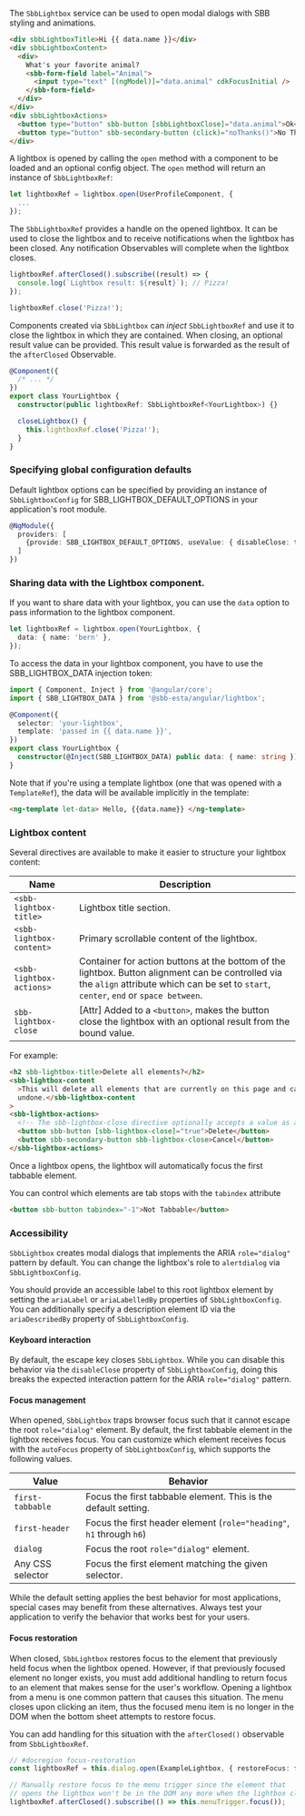 The `SbbLightbox` service can be used to open modal dialogs with SBB styling and animations.

```html
<div sbbLightboxTitle>Hi {{ data.name }}</div>
<div sbbLightboxContent>
  <div>
    What's your favorite animal?
    <sbb-form-field label="Animal">
      <input type="text" [(ngModel)]="data.animal" cdkFocusInitial />
    </sbb-form-field>
  </div>
</div>
<div sbbLightboxActions>
  <button type="button" sbb-button [sbbLightboxClose]="data.animal">Ok</button>
  <button type="button" sbb-secondary-button (click)="noThanks()">No Thanks</button>
</div>
```

A lightbox is opened by calling the `open` method with a component to be loaded and an optional
config object. The `open` method will return an instance of `SbbLightboxRef`:

```ts
let lightboxRef = lightbox.open(UserProfileComponent, {
  ...
});
```

The `SbbLightboxRef` provides a handle on the opened lightbox. It can be used to close the lightbox and to
receive notifications when the lightbox has been closed. Any notification Observables will complete when the lightbox closes.

```ts
lightboxRef.afterClosed().subscribe((result) => {
  console.log(`Lightbox result: ${result}`); // Pizza!
});

lightboxRef.close('Pizza!');
```

Components created via `SbbLightbox` can _inject_ `SbbLightboxRef` and use it to close the lightbox
in which they are contained. When closing, an optional result value can be provided. This result
value is forwarded as the result of the `afterClosed` Observable.

```ts
@Component({
  /* ... */
})
export class YourLightbox {
  constructor(public lightboxRef: SbbLightboxRef<YourLightbox>) {}

  closeLightbox() {
    this.lightboxRef.close('Pizza!');
  }
}
```

### Specifying global configuration defaults

Default lightbox options can be specified by providing an instance of `SbbLightboxConfig` for
SBB_LIGHTBOX_DEFAULT_OPTIONS in your application's root module.

```ts
@NgModule({
  providers: [
    {provide: SBB_LIGHTBOX_DEFAULT_OPTIONS, useValue: { disableClose: true }}
  ]
})
```

### Sharing data with the Lightbox component.

If you want to share data with your lightbox, you can use the `data`
option to pass information to the lightbox component.

```ts
let lightboxRef = lightbox.open(YourLightbox, {
  data: { name: 'bern' },
});
```

To access the data in your lightbox component, you have to use the SBB_LIGHTBOX_DATA injection token:

```ts
import { Component, Inject } from '@angular/core';
import { SBB_LIGHTBOX_DATA } from '@sbb-esta/angular/lightbox';

@Component({
  selector: 'your-lightbox',
  template: 'passed in {{ data.name }}',
})
export class YourLightbox {
  constructor(@Inject(SBB_LIGHTBOX_DATA) public data: { name: string }) {}
}
```

Note that if you're using a template lightbox (one that was opened with a `TemplateRef`), the data
will be available implicitly in the template:

```html
<ng-template let-data> Hello, {{data.name}} </ng-template>
```

### Lightbox content

Several directives are available to make it easier to structure your lightbox content:

| Name                     | Description                                                                                                                                                                               |
| ------------------------ | ----------------------------------------------------------------------------------------------------------------------------------------------------------------------------------------- |
| `<sbb-lightbox-title>`   | Lightbox title section.                                                                                                                                                                   |
| `<sbb-lightbox-content>` | Primary scrollable content of the lightbox.                                                                                                                                               |
| `<sbb-lightbox-actions>` | Container for action buttons at the bottom of the lightbox. Button alignment can be controlled via the `align` attribute which can be set to `start`, `center`, `end` or `space between`. |
| `sbb-lightbox-close`     | \[Attr] Added to a `<button>`, makes the button close the lightbox with an optional result from the bound value.                                                                          |

For example:

```html
<h2 sbb-lightbox-title>Delete all elements?</h2>
<sbb-lightbox-content
  >This will delete all elements that are currently on this page and cannot be
  undone.</sbb-lightbox-content
>
<sbb-lightbox-actions>
  <!-- The sbb-lightbox-close directive optionally accepts a value as a result for the lightbox. -->
  <button sbb-button [sbb-lightbox-close]="true">Delete</button>
  <button sbb-secondary-button sbb-lightbox-close>Cancel</button>
</sbb-lightbox-actions>
```

Once a lightbox opens, the lightbox will automatically focus the first tabbable element.

You can control which elements are tab stops with the `tabindex` attribute

```html
<button sbb-button tabindex="-1">Not Tabbable</button>
```

### Accessibility

`SbbLightbox` creates modal dialogs that implements the ARIA `role="dialog"` pattern by default.
You can change the lightbox's role to `alertdialog` via `SbbLightboxConfig`.

You should provide an accessible label to this root lightbox element by setting the `ariaLabel` or
`ariaLabelledBy` properties of `SbbLightboxConfig`. You can additionally specify a description element
ID via the `ariaDescribedBy` property of `SbbLightboxConfig`.

#### Keyboard interaction

By default, the escape key closes `SbbLightbox`. While you can disable this behavior via
the `disableClose` property of `SbbLightboxConfig`, doing this breaks the expected interaction
pattern for the ARIA `role="dialog"` pattern.

#### Focus management

When opened, `SbbLightbox` traps browser focus such that it cannot escape the root
`role="dialog"` element. By default, the first tabbable element in the lightbox receives focus.
You can customize which element receives focus with the `autoFocus` property of
`SbbLightboxConfig`, which supports the following values.

| Value            | Behavior                                                             |
| ---------------- | -------------------------------------------------------------------- |
| `first-tabbable` | Focus the first tabbable element. This is the default setting.       |
| `first-header`   | Focus the first header element (`role="heading"`, `h1` through `h6`) |
| `dialog`         | Focus the root `role="dialog"` element.                              |
| Any CSS selector | Focus the first element matching the given selector.                 |

While the default setting applies the best behavior for most applications, special cases may benefit
from these alternatives. Always test your application to verify the behavior that works best for
your users.

#### Focus restoration

When closed, `SbbLightbox` restores focus to the element that previously held focus when the
lightbox opened. However, if that previously focused element no longer exists, you must
add additional handling to return focus to an element that makes sense for the user's workflow.
Opening a lightbox from a menu is one common pattern that causes this situation. The menu
closes upon clicking an item, thus the focused menu item is no longer in the DOM when the bottom
sheet attempts to restore focus.

You can add handling for this situation with the `afterClosed()` observable from `SbbLightboxRef`.

```ts
// #docregion focus-restoration
const lightboxRef = this.dialog.open(ExampleLightbox, { restoreFocus: false });

// Manually restore focus to the menu trigger since the element that
// opens the lightbox won't be in the DOM any more when the lightbox closes.
lightboxRef.afterClosed().subscribe(() => this.menuTrigger.focus());
```
